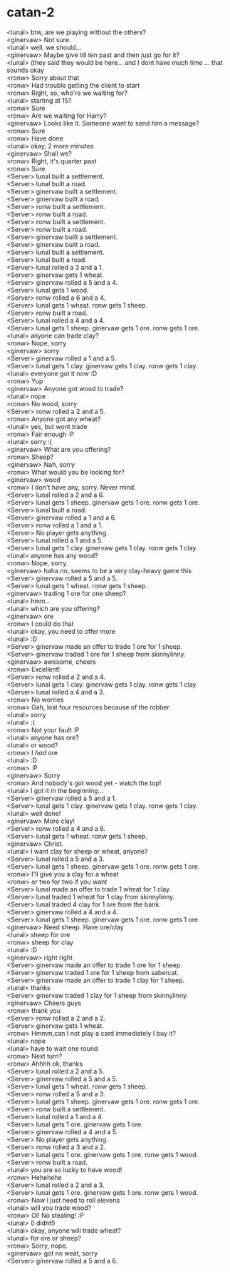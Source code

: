 # catan-2  
<lunal\> btw, are we playing without the others?  
<ginervaw\> Not sure.  
<lunal\> well, we should...  
<ginervaw\> Maybe give till ten past  and then just go for it?  
<lunal\> (they said they would be here... and I dont have much time ... that sounds okay  
<ronw\> Sorry about that  
<ronw\> Had trouble getting the client to start  
<ronw\> Right, so, who're we waiting for?  
<lunal\> starting at 15?  
<ronw\> Sure  
<ronw\> Are we waiting for Harry?  
<ginervaw\> Looks like it. Someone want to send him a message?  
<ronw\> Sure  
<ronw\> Have done  
<lunal\> okay, 2 more minutes  
<ginervaw\> Shall we?  
<ronw\> Right, it's quarter past  
<ronw\> Sure.  
<Server\> lunal built a settlement.  
<Server\> lunal built a road.  
<Server\> ginervaw built a settlement.  
<Server\> ginervaw built a road.  
<Server\> ronw built a settlement.  
<Server\> ronw built a road.  
<Server\> ronw built a settlement.  
<Server\> ronw built a road.  
<Server\> ginervaw built a settlement.  
<Server\> ginervaw built a road.  
<Server\> lunal built a settlement.  
<Server\> lunal built a road.  
<Server\> lunal rolled a 3 and a 1.  
<Server\> ginervaw gets 1 wheat.  
<Server\> ginervaw rolled a 5 and a 4.  
<Server\> lunal gets 1 wood.  
<Server\> ronw rolled a 6 and a 4.  
<Server\> lunal gets 1 wheat. ronw gets 1 sheep.  
<Server\> ronw built a road.  
<Server\> lunal rolled a 4 and a 4.  
<Server\> lunal gets 1 sheep. ginervaw gets 1 ore. ronw gets 1 ore.  
<lunal\> anyone can trade clay?  
<ronw\> Nope, sorry  
<ginervaw\> sorry  
<Server\> ginervaw rolled a 1 and a 5.  
<Server\> lunal gets 1 clay. ginervaw gets 1 clay. ronw gets 1 clay.  
<lunal\> everyone got it now :D  
<ronw\> Yup  
<ginervaw\> Anyone got wood to trade?  
<lunal\> nope  
<ronw\> No wood, sorry  
<Server\> ronw rolled a 2 and a 5.  
<ronw\> Anyone got any wheat?  
<lunal\> yes, but wont trade  
<ronw\> Fair enough :P  
<lunal\> sorry :(  
<ginervaw\> What are you offering?  
<ronw\> Sheep?  
<ginervaw\> Nah, sorry  
<ronw\> What would you be looking for?  
<ginervaw\> wood  
<ronw\> I don't have any, sorry. Never mind.  
<Server\> lunal rolled a 2 and a 6.  
<Server\> lunal gets 1 sheep. ginervaw gets 1 ore. ronw gets 1 ore.  
<Server\> lunal built a road.  
<Server\> ginervaw rolled a 1 and a 6.  
<Server\> ronw rolled a 1 and a 1.  
<Server\> No player gets anything.  
<Server\> lunal rolled a 1 and a 5.  
<Server\> lunal gets 1 clay. ginervaw gets 1 clay. ronw gets 1 clay.  
<lunal\> anyone has any wood?  
<ronw\> Nope, sorry.  
<ginervaw\> haha no, seems to be a very clay-heavy game this  
<Server\> ginervaw rolled a 5 and a 5.  
<Server\> lunal gets 1 wheat. ronw gets 1 sheep.  
<ginervaw\> trading 1 ore for one sheep?  
<lunal\> hmm..  
<lunal\> which are you offering?  
<ginervaw\> ore  
<ronw\> I could do that  
<lunal\> okay, you need to offer more  
<lunal\> :D  
<Server\> ginervaw made an offer to trade 1 ore for 1 sheep.  
<Server\> ginervaw traded 1 ore for 1 sheep from skinnylinny.  
<ginervaw\> awesome, cheers  
<ronw\> Excellent!  
<Server\> ronw rolled a 2 and a 4.  
<Server\> lunal gets 1 clay. ginervaw gets 1 clay. ronw gets 1 clay.  
<Server\> lunal rolled a 4 and a 3.  
<ronw\> No worries  
<ronw\> Gah, lost four resources because of the robber  
<lunal\> sorry  
<lunal\> :(  
<ronw\> Not your fault :P  
<lunal\> anyone has ore?  
<lunal\> or wood?  
<ronw\> I *had* ore  
<lunal\> :D  
<ronw\> :P  
<ginervaw\> Sorry  
<ronw\> And nobody's got wood yet - watch the top!  
<lunal\> I got it in the beginning...  
<Server\> ginervaw rolled a 5 and a 1.  
<Server\> lunal gets 1 clay. ginervaw gets 1 clay. ronw gets 1 clay.  
<lunal\> well done!  
<ginervaw\> More clay!  
<Server\> ronw rolled a 4 and a 6.  
<Server\> lunal gets 1 wheat. ronw gets 1 sheep.  
<ginervaw\> Christ.  
<lunal\> I want clay for sheep or wheat, anyone?  
<Server\> lunal rolled a 5 and a 3.  
<Server\> lunal gets 1 sheep. ginervaw gets 1 ore. ronw gets 1 ore.  
<ronw\> I'll give you a clay for a wheat  
<ronw\> or two for two if you want  
<Server\> lunal made an offer to trade 1 wheat for 1 clay.  
<Server\> lunal traded 1 wheat for 1 clay from skinnylinny.  
<Server\> lunal traded 4 clay for 1 ore from the bank.  
<Server\> ginervaw rolled a 4 and a 4.  
<Server\> lunal gets 1 sheep. ginervaw gets 1 ore. ronw gets 1 ore.  
<ginervaw\> Need sheep. Have ore/clay  
<lunal\> sheep for ore  
<ronw\> sheep for clay  
<lunal\> :D  
<ginervaw\> right right  
<Server\> ginervaw made an offer to trade 1 ore for 1 sheep.  
<Server\> ginervaw traded 1 ore for 1 sheep from sabercat.  
<Server\> ginervaw made an offer to trade 1 clay for 1 sheep.  
<lunal\> thanks  
<Server\> ginervaw traded 1 clay for 1 sheep from skinnylinny.  
<ginervaw\> Cheers guys  
<ronw\> thank you  
<Server\> ronw rolled a 2 and a 2.  
<Server\> ginervaw gets 1 wheat.  
<ronw\> Hmmm,can I not play a card immediately I buy it?  
<lunal\> nope  
<lunal\> have to wait one round  
<ronw\> Next turn?  
<ronw\> Ahhhh ok, thanks  
<Server\> lunal rolled a 2 and a 5.  
<Server\> ginervaw rolled a 5 and a 5.  
<Server\> lunal gets 1 wheat. ronw gets 1 sheep.  
<Server\> ronw rolled a 5 and a 3.  
<Server\> lunal gets 1 sheep. ginervaw gets 1 ore. ronw gets 1 ore.  
<Server\> ronw built a settlement.  
<Server\> lunal rolled a 1 and a 4.  
<Server\> lunal gets 1 ore. ginervaw gets 1 ore.  
<Server\> ginervaw rolled a 4 and a 5.  
<Server\> No player gets anything.  
<Server\> ronw rolled a 3 and a 2.  
<Server\> lunal gets 1 ore. ginervaw gets 1 ore. ronw gets 1 wood.  
<Server\> ronw built a road.  
<lunal\> you are so lucky to have wood!  
<ronw\> Hehehehe  
<Server\> lunal rolled a 2 and a 3.  
<Server\> lunal gets 1 ore. ginervaw gets 1 ore. ronw gets 1 wood.  
<ronw\> Now I just need to roll elevens  
<lunal\> will you trade wood?  
<ronw\> Oi! No stealing! :P  
<lunal\> (I didnt!)  
<lunal\> okay, anyone will trade wheat?  
<lunal\> for ore or sheep?  
<ronw\> Sorry, nope.  
<ginervaw\> got no weat, sorry  
<Server\> ginervaw rolled a 5 and a 6.  
  

